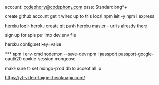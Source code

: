 account: codephony@codephony.com
pass: Standardlong*+

create github account get it wired up to this local
npm init -y
npm i express

heroku login
heroku create
git push heroku master - url is already there

sign up for apis
put into dev.env file

heroku config:set key=value

*** npm i env-cmd nodemon --save-dev
npm i passport passport-google-oauth20 cookie-session mongoose

make sure to set mongo-prod db to accept all ip

https://yt-video-tagger.herokuapp.com/